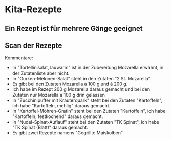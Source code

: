 # Kita-Rezepte

## Ein Rezept ist für mehrere Gänge geeignet

## Scan der Rezepte
Kommentare:
- In "Tortellinisalat, lauwarm" ist in der Zubereitung Mozarella erwähnt, in der Zutatenliste aber nicht.
- In "Gurken-Melonen-Salat" steht in den Zutaten "2 St. Mozarella".
- Es gibt bei den Zutaten Mozarella à 100 g und à 200 g.
- Ich habe im Rezept 200 g Mozarella daraus gemacht und bei den Zutaten nur Mozarella à 100 g drin gelassen
- In "Zucchinipuffer mit Kräuterquark" steht bei den Zutaten "Kartoffeln", ich habe "Kartoffeln, mehlig" daraus gemacht.
- In "Kartoffel-Möhren-Gratin" steht bei den Zutaten "Kartoffeln", ich habe "Kartoffeln, festkochend" daraus gemacht.
- In "Nudel-Spinat-Auflauf" steht bei den Zutaten "TK Spinat", ich habe "TK Spinat (Blatt)" daraus gemacht.
- Es gibt zwei Rezepte namens "Gegrillte Maiskolben"